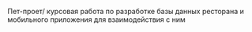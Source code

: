 Пет-проет/ курсовая работа по разработке базы данных ресторана и мобильного приложения для взаимодействия с ним
